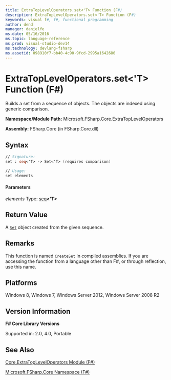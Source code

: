 ```yaml
---
title: ExtraTopLevelOperators.set<'T> Function (F#)
description: ExtraTopLevelOperators.set<'T> Function (F#)
keywords: visual f#, f#, functional programming
author: dend
manager: danielfe
ms.date: 05/16/2016
ms.topic: language-reference
ms.prod: visual-studio-dev14
ms.technology: devlang-fsharp
ms.assetid: 098910f7-bb40-4c90-9fcd-2995a1642680 
---
```


# ExtraTopLevelOperators.set<'T> Function (F#)

Builds a set from a sequence of objects. The objects are indexed using generic comparison.

**Namespace/Module Path:** Microsoft.FSharp.Core.ExtraTopLevelOperators

**Assembly:** FSharp.Core (in FSharp.Core.dll)


## Syntax

```fsharp
// Signature:
set : seq<'T> -> Set<'T> (requires comparison)

// Usage:
set elements
```

#### Parameters
*elements*
Type: [seq](https://msdn.microsoft.com/library/2f0c87c6-8a0d-4d33-92a6-10d1d037ce75)**&lt;'T&gt;**

## Return Value

A [`Set`](https://msdn.microsoft.com/library/50cebdce-0cd7-4c5c-8ebc-f3a9e90b38d8) object created from the given sequence.

## Remarks
This function is named `CreateSet` in compiled assemblies. If you are accessing the function from a language other than F#, or through reflection, use this name.

## Platforms
Windows 8, Windows 7, Windows Server 2012, Windows Server 2008 R2

## Version Information
**F# Core Library Versions**

Supported in: 2.0, 4.0, Portable

## See Also
[Core.ExtraTopLevelOperators Module &#40;F&#35;&#41;](Core.ExtraTopLevelOperators-Module-%5BFSharp%5D.md)

[Microsoft.FSharp.Core Namespace &#40;F&#35;&#41;](Microsoft.FSharp.Core-Namespace-%5BFSharp%5D.md)